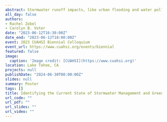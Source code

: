 ```yaml
---
abstract: Stormwater runoff impacts, like urban flooding and water pollution, directly affect watershed hydrology and are exacerbated by rapid urbanization, climate change, and aging infrastructure. As a result, public entities in defined urban areas are required to mitigate and manage stormwater runoff through the Environmental Protection Agency’s (EPA) National Pollutant Discharge Elimination System (NPDES) Municipal Separate Storm Sewer System (MS4) program. Many entities are increasingly utilizing green stormwater infrastructure (GSI) as a strategy to manage rainfall at the source through a nature-inspired approach. Stormwater management and the success of GSI are primarily studied on public land within municipalities but less is understood about the current state of stormwater management and GSI on public university campuses and the role universities play in regulatory compliance. To address this, we present data collected from the Association for the Advancement of Sustainability in Higher Education (AASHE) Sustainability Tracking, Assessment, and Rating System (STARS) report and a comprehensive review of stormwater management plans for four public universities in the Chesapeake Bay region. This research will lay the groundwork for additional interdisciplinary investigations of stormwater management and GSI on university campuses.
all_day: false
authors:
- Rachel Zobel
- Carolyn B. Voter
date: "2023-06-12T16:30:00Z"
date_end: "2023-06-12T18:00:00Z"
event: 2023 CUAHSI Biennial Colloquium
event_url: https://www.cuahsi.org/events/biennial
featured: false
image:
  caption: 'Image credit: [CUAHSI](https://www.cuahsi.org)'
location: Lake Tahoe, CA
projects: null
publishDate: "2024-06-30T00:00:00Z"
slides: null
summary: Poster
tags: []
title: Identifying the Current State of Stormwater Management and Green Stormwater Infrastructure on Public University Campuses in the Chesapeake Bay Region
url_code: ""
url_pdf: ""
url_slides: ""
url_video: ""
---
```


